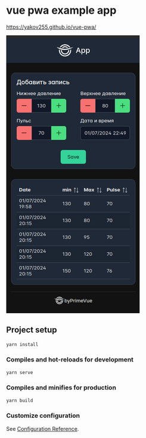 # vue pwa example app

https://yakov255.github.io/vue-pwa/

![Main page screenshot](screensots/main_page.png)


## Project setup
```
yarn install
```

### Compiles and hot-reloads for development
```
yarn serve
```

### Compiles and minifies for production
```
yarn build
```

### Customize configuration
See [Configuration Reference](https://cli.vuejs.org/config/).

